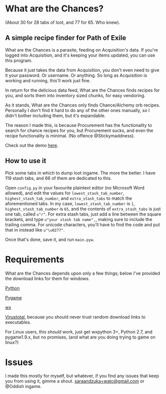 # What are the Chances?

(About 30 for 28 tabs of loot, and 77 for 65.  Who knew).

## A simple recipe finder for Path of Exile

What are the Chances is a parasite, feeding on Acquisition's data.  If you're logged into Acquisition, and it's keeping your items updated, you can use this program.

Because it just takes the data from Acquisition, you don't even need to give it your password.  Or username.  Or anything.  So long as Acquisition is working and running, this'll work just fine.

In return for the delicious data feed, What are the Chances finds recipes for you, and sorts them into inventory sized chunks, for easy vendoring.

As it stands, What are the Chances only finds Chance/Alchemy orb recipes.  Personally I don't find it hard to do any of the other ones manually, so I didn't bother including them, but it's expandable.

The reason I made this, is because Procurement has the functionality to search for chance recipes for you, but Procurement sucks, and even the recipe functionality is minimal.  (No offence @Stickymaddness).

Check out the demo [here](http://youtu.be/5gffb8iLKc0).

## How to use it

Pick some tabs in which to dump loot ingame.  The more the better.  I have 119 stash tabs, and 66 of them are dedicated to this.

Open `config.py` in your favourite plaintext editor (no Microsoft Word allowed), and edit the values for `lowest_stash_tab_number`, `highest_stash_tab_number`, and `extra_stash_tabs` to match the aforementioned tabs.  In my case, `lowest_stash_tab_number` is `1`, `highest_stash_tab_number` is `65`, and the contents of `extra_stash_tabs` is just one tab, called `u"r"`.  For extra stash tabs, just add a line between the square brackets, and type `u"your stash tab name",`, making sure to include the trailing comma.  For unicode characters, you'll have to find the code and put that in instead like `u"\u0277"`.

Once that's done, save it, and run `main.pyw`.

# Requirements

What are the Chances depends upon only a few things; below I've provided the download links for them for windows.

[Python](https://www.python.org/ftp/python/2.7.10/python-2.7.10.msi)

[Pygame](http://pygame.org/ftp/pygame-1.9.1.win32-py2.7.msi)

[wx](http://downloads.sourceforge.net/wxpython/wxPython3.0-win32-3.0.2.0-py27.exe)

[Virustotal](http://www.virustotal.com), because you should never trust random download links to executables.

For Linux users, this _should_ work, just get wxpython 3+, Python 2.7, and pygame1.9.x, but no promises, (and what are you doing trying to game on linux?)

# Issues

I made this mostly for myself, but whatever, if you find any issues that keep you from using it, gimme a shout.  saraandzuka+watc@gmail.com or @Oddish ingame.
